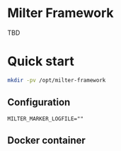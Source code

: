 # Milter Framework

TBD

# Quick start

```bash
mkdir -pv /opt/milter-framework
```

## Configuration

```
MILTER_MARKER_LOGFILE=""
```

## Docker container
